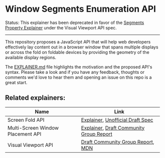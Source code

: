 # Window Segments Enumeration API

Status: This explainer has been deprecated in favor of the [Segments Property Explainer](https://github.com/WICG/visual-viewport/blob/gh-pages/segments-explainer/SEGMENTS-EXPLAINER.md) under the Visual Viewport API spec.

---

This repository proposes a JavaScript API that will help web developers effectively lay content out in a browser window that spans multiple displays or across the fold on foldable devices by providing the geometry of the available display regions.

The [EXPLAINER.md](/EXPLAINER.md) file highlights the motivation and the proposed API's syntax. Please take a look and if you have any feedback, thoughts or comments we'd love to hear them and opening an issue on this repo is a great start.

## Related explainers:
| Name | Link |
|------|------|
| Screen Fold API | [Explainer](https://github.com/SamsungInternet/Explainers/blob/master/Foldables/FoldState.md), [Unofficial Draft Spec](https://w3c.github.io/screen-fold/) |
| Multi-Screen Window Placement API | [Explainer](https://github.com/webscreens/window-placement/blob/master/EXPLAINER.md), [Draft Community Group Report](https://webscreens.github.io/window-placement/) |
| Visual Viewport API | [Draft Community Group Report](https://wicg.github.io/visual-viewport/), [MDN](https://developer.mozilla.org/en-US/docs/Web/API/Visual_Viewport_API) |

